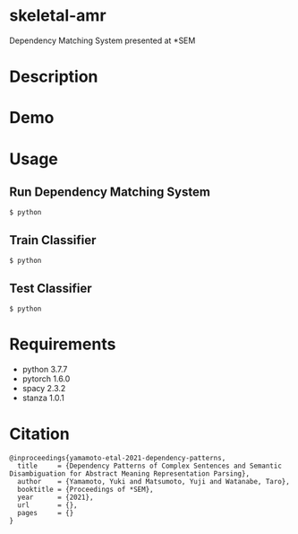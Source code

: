 # skeletal-amr
Dependency Matching System presented at *SEM

# Description

# Demo

# Usage
## Run Dependency Matching System
```
$ python 
```

## Train Classifier
```
$ python 
```

## Test Classifier
```
$ python 
```

# Requirements
- python 3.7.7
- pytorch 1.6.0
- spacy 2.3.2
- stanza 1.0.1

# Citation
```
@inproceedings{yamamoto-etal-2021-dependency-patterns,
  title     = {Dependency Patterns of Complex Sentences and Semantic Disambiguation for Abstract Meaning Representation Parsing},
  author    = {Yamamoto, Yuki and Matsumoto, Yuji and Watanabe, Taro},
  booktitle = {Proceedings of *SEM},
  year      = {2021},
  url       = {},
  pages     = {}
}
```
